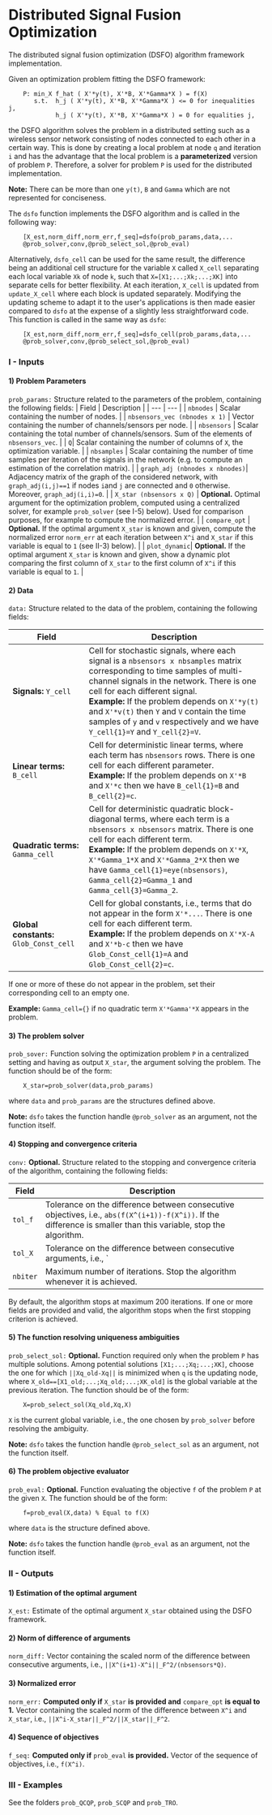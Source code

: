 # Distributed Signal Fusion Optimization
 The distributed signal fusion optimization (DSFO) algorithm framework implementation.

 Given an optimization problem fitting the DSFO framework:

        P: min_X f_hat ( X'*y(t), X'*B, X'*Gamma*X ) = f(X)
           s.t.  h_j ( X'*y(t), X'*B, X'*Gamma*X ) <= 0 for inequalities j,
                 h_j ( X'*y(t), X'*B, X'*Gamma*X ) = 0 for equalities j,

the DSFO algorithm solves the problem in a distributed setting such as a wireless sensor network consisting of nodes connected to each other in a certain way. This is done by creating a local problem at node `q` and iteration `i` and has the advantage that the local problem is a **parameterized** version of problem `P`. Therefore, a solver for problem `P` is used for the distributed implementation.

**Note:** There can be more than one `y(t)`, `B` and `Gamma` which are not represented for conciseness. 

The `dsfo` function implements the DSFO algorithm and is called in the following way:

        [X_est,norm_diff,norm_err,f_seq]=dsfo(prob_params,data,...
        @prob_solver,conv,@prob_select_sol,@prob_eval)

Alternatively, `dsfo_cell` can be used for the same result, the difference being an additional cell structure for the variable `X` called `X_cell` separating each local variable `Xk` of node `k`, such that `X=[X1;...;Xk;...;XK]` into separate cells for better flexibility. At each iteration, `X_cell` is updated from `update_X_cell` where each block is updated separately. Modifying the updating scheme to adapt it to the user's applications is then made easier compared to `dsfo` at the expense of a slightly less straightforward code. This function is called in the same way as `dsfo`:

        [X_est,norm_diff,norm_err,f_seq]=dsfo_cell(prob_params,data,...
        @prob_solver,conv,@prob_select_sol,@prob_eval)

### I - Inputs

#### 1) Problem Parameters
`prob_params:` Structure related to the parameters of the problem, containing the following fields:
| Field | Description |
| --- | --- |
| `nbnodes` | Scalar containing the number of nodes. |
| `nbsensors_vec (nbnodes x 1)` | Vector containing the number of channels/sensors per node. |
| `nbsensors` | Scalar containing the total number of channels/sensors. Sum of the elements of `nbsensors_vec`. |
| `Q`| Scalar containing the number of columns of `X`, the optimization variable. |
| `nbsamples` | Scalar containing the number of time samples per iteration of the signals in the network (e.g. to compute an estimation of the correlation matrix). |
| `graph_adj (nbnodes x nbnodes)`| Adjacency matrix of the graph of the considered network, with `graph_adj(i,j)==1` if nodes `i`and `j` are connected and `0` otherwise. Moreover, `graph_adj(i,i)=0`. |
| `X_star (nbsensors x Q)` | **Optional.** Optimal argument for the optimization problem, computed using a centralized solver, for example `prob_solver` (see I-5) below). Used for comparison purposes, for example to compute the normalized error. |
| `compare_opt` | **Optional.** If the optimal argument `X_star` is known and given, compute the normalized error `norm_err` at each iteration between `X^i` and `X_star` if this variable is equal to `1` (see II-3) below). |
| `plot_dynamic`| **Optional.** If the optimal argument `X_star` is known and given, show a dynamic plot comparing the first column of `X_star` to the first column of `X^i` if this variable is equal to `1`. |

#### 2) Data
 `data:` Structure related to the data of the problem, containing the following fields:

 | Field | Description |
 | --- | --- |
 | **Signals:** `Y_cell` | Cell for stochastic signals, where each signal is a `nbsensors x nbsamples` matrix corresponding to time samples of multi-channel signals in the network. There is one cell for each different signal. <br /> **Example:** If the problem depends on `X'*y(t)` and `X'*v(t)` then `Y` and `V` contain the time samples of `y` and `v` respectively and we have `Y_cell{1}=Y` and `Y_cell{2}=V`. |
| **Linear terms:** `B_cell` | Cell for deterministic linear terms, where each term has `nbsensors` rows. There is one cell for each different parameter. <br />**Example:** If the problem depends on `X'*B` and `X'*c` then we have `B_cell{1}=B` and `B_cell{2}=c`. |
| **Quadratic terms:** `Gamma_cell` | Cell for deterministic quadratic block-diagonal terms, where each term is a `nbsensors x nbsensors` matrix. There is one cell for each different term. <br />**Example:** If the problem depends on `X'*X`, `X'*Gamma_1*X` and `X'*Gamma_2*X` then we have `Gamma_cell{1}=eye(nbsensors)`, `Gamma_cell{2}=Gamma_1` and `Gamma_cell{3}=Gamma_2`. |
| **Global constants:** `Glob_Const_cell` | Cell for global constants, i.e., terms that do not appear in the form `X'*...`. There is one cell for each different term. <br />**Example:** If the problem depends on `X'*X-A` and `X'*b-c` then we have `Glob_Const_cell{1}=A` and `Glob_Const_cell{2}=c`. |

If one or more of these do not appear in the problem, set their corresponding cell to an empty one.

**Example:** `Gamma_cell={}` if no quadratic term `X'*Gamma'*X` appears in the problem.

#### 3) The problem solver

`prob_sover:` Function solving the optimization problem `P` in a centralized setting and having as output `X_star`, the argument solving the problem. The function should be of the form:

        X_star=prob_solver(data,prob_params)

where `data` and `prob_params` are the structures defined above.

**Note:** `dsfo` takes the function handle `@prob_solver` as an argument, not the function itself.

#### 4) Stopping and convergence criteria
`conv:` **Optional.** Structure related to the stopping and convergence criteria of the algorithm, containing the following fields:

| Field | Description |
| ---- | --- |
| `tol_f`| Tolerance on the difference between consecutive objectives, i.e., `abs(f(X^(i+1))-f(X^i))`. If the difference is smaller than this variable, stop the algorithm. |
| `tol_X`| Tolerance on the difference between consecutive arguments, i.e., `||X^(i+1))-X^i||_F`. If the difference is smaller than this variable, stop the algorithm. |
| `nbiter` | Maximum number of iterations. Stop the algorithm whenever it is achieved. |

By default, the algorithm stops at maximum 200 iterations. If one or more fields are provided and valid, the algorithm stops when the first stopping criterion is achieved.

#### 5) The function resolving uniqueness ambiguities

`prob_select_sol:` **Optional.** Function required only when the problem `P` has multiple solutions. Among potential solutions `[X1;...;Xq;...;XK]`, choose the one for which `||Xq_old-Xq||` is minimized when `q` is the updating node, where `X_old==[X1_old;...;Xq_old;...;XK_old]` is the global variable at the previous iteration. The function should be of the form:

        X=prob_select_sol(Xq_old,Xq,X)

`X` is the current global variable, i.e., the one chosen by `prob_solver` before resolving the ambiguity.

**Note:** `dsfo` takes the function handle `@prob_select_sol` as an argument, not the function itself.

#### 6) The problem objective evaluator

`prob_eval:` **Optional.** Function evaluating the objective `f` of the problem `P` at the given `X`. The function should be of the form:
        
        f=prob_eval(X,data) % Equal to f(X)

where `data` is the structure defined above.

**Note:** `dsfo` takes the function handle `@prob_eval` as an argument, not the function itself.

### II - Outputs
#### 1) Estimation of the optimal argument

`X_est:` Estimate of the optimal argument `X_star` obtained using the DSFO framework.

#### 2) Norm of difference of arguments

`norm_diff:` Vector containing the scaled norm of the difference between consecutive arguments, i.e., `||X^(i+1)-X^i||_F^2/(nbsensors*Q)`.

#### 3) Normalized error

`norm_err:` **Computed only if** `X_star` **is provided and** `compare_opt` **is equal to 1.** Vector containing the scaled norm of the difference between `X^i` and `X_star`, i.e., `||X^i-X_star||_F^2/||X_star||_F^2`.

#### 4) Sequence of objectives

`f_seq:`  **Computed only if** `prob_eval` **is provided.** Vector of the sequence of objectives, i.e., `f(X^i)`.

### III - Examples

See the folders `prob_QCQP`, `prob_SCQP` and `prob_TRO`.